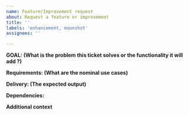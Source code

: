 ```yaml
---
name: Feature/Improvement request
about: Request a feature or improvement
title: ''
labels: 'enhancement, moonshot'
assignees: ''

---
```


**GOAL: (What is the problem this ticket solves or the functionality it will add ?)**

[//]: # "Short description"

**Requirements: (What are the nominal use cases)**

[//]: # "Add a detailed list of uses cases this ticket will make possible"

**Delivery: (The expected output)**

[//]: # "Add a detailed list of expected work"

**Dependencies:**

[//]: # "- [ ] Relates to: #000"
[//]: # "- [ ] Blocked by: #000"

**Additional context**

[//]: # "Add any other context that does not fit above"
